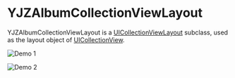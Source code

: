 YJZAlbumCollectionViewLayout
======================

YJZAlbumCollectionViewLayout is a [UICollectionViewLayout](http://developer.apple.com/library/ios/#documentation/UIKit/Reference/UICollectionViewLayout_class/Reference/Reference.html#//apple_ref/occ/cl/UICollectionViewLayout) subclass, used as the layout object of [UICollectionView](http://developer.apple.com/library/ios/#documentation/UIKit/Reference/UICollectionView_class/Reference/Reference.html). 

![Demo 1](http://i.imgur.com/4LYZUCT.png?1)

![Demo 2](http://i.imgur.com/gOhfk1S.png?1)


